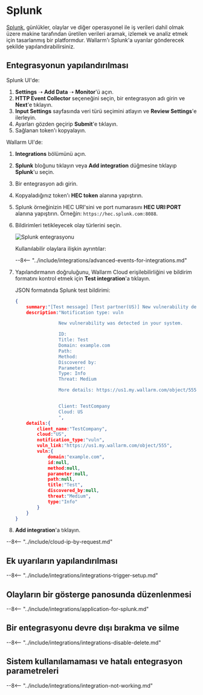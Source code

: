 [splunk-dashboard-by-wallarm-img]: ../../../images/user-guides/settings/integrations/splunk-dashboard-by-wallarm.png

#   Splunk

[Splunk](https://www.splunk.com/), günlükler, olaylar ve diğer operasyonel ile iş verileri dahil olmak üzere makine tarafından üretilen verileri aramak, izlemek ve analiz etmek için tasarlanmış bir platformdur. Wallarm'ı Splunk'a uyarılar gönderecek şekilde yapılandırabilirsiniz.

##  Entegrasyonun yapılandırılması

Splunk UI'de:

1. **Settings** ➝ **Add Data** ➝ **Monitor**'ü açın.
2. **HTTP Event Collector** seçeneğini seçin, bir entegrasyon adı girin ve **Next**'e tıklayın.
3. **Input Settings** sayfasında veri türü seçimini atlayın ve **Review Settings**'e ilerleyin.
4. Ayarları gözden geçirip **Submit**'e tıklayın.
5. Sağlanan token'ı kopyalayın.

Wallarm UI'de:

1. **Integrations** bölümünü açın.
1. **Splunk** bloğunu tıklayın veya **Add integration** düğmesine tıklayıp **Splunk**'u seçin.
1. Bir entegrasyon adı girin.
1. Kopyaladığınız token'ı **HEC token** alanına yapıştırın.
1. Splunk örneğinizin HEC URI'sini ve port numarasını **HEC URI:PORT** alanına yapıştırın. Örneğin: `https://hec.splunk.com:8088`.
1. Bildirimleri tetikleyecek olay türlerini seçin.

    ![Splunk entegrasyonu](../../../images/user-guides/settings/integrations/add-splunk-integration.png)

    Kullanılabilir olaylara ilişkin ayrıntılar:

    --8<-- "../include/integrations/advanced-events-for-integrations.md"

1. Yapılandırmanın doğruluğunu, Wallarm Cloud erişilebilirliğini ve bildirim formatını kontrol etmek için **Test integration**'a tıklayın.

    JSON formatında Splunk test bildirimi:

    ```json
    {
        summary:"[Test message] [Test partner(US)] New vulnerability detected",
        description:"Notification type: vuln

                    New vulnerability was detected in your system.

                    ID: 
                    Title: Test
                    Domain: example.com
                    Path: 
                    Method: 
                    Discovered by: 
                    Parameter: 
                    Type: Info
                    Threat: Medium

                    More details: https://us1.my.wallarm.com/object/555


                    Client: TestCompany
                    Cloud: US
                    ",
        details:{
            client_name:"TestCompany",
            cloud:"US",
            notification_type:"vuln",
            vuln_link:"https://us1.my.wallarm.com/object/555",
            vuln:{
                domain:"example.com",
                id:null,
                method:null,
                parameter:null,
                path:null,
                title:"Test",
                discovered_by:null,
                threat:"Medium",
                type:"Info"
            }
        }
    }
    ```

1. **Add integration**'a tıklayın.

--8<-- "../include/cloud-ip-by-request.md"

## Ek uyarıların yapılandırılması

--8<-- "../include/integrations/integrations-trigger-setup.md"

## Olayların bir gösterge panosunda düzenlenmesi

--8<-- "../include/integrations/application-for-splunk.md"

## Bir entegrasyonu devre dışı bırakma ve silme

--8<-- "../include/integrations/integrations-disable-delete.md"

## Sistem kullanılamaması ve hatalı entegrasyon parametreleri

--8<-- "../include/integrations/integration-not-working.md"